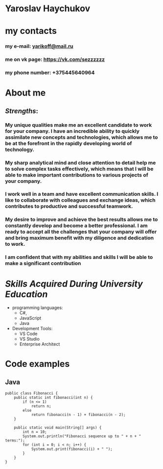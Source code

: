 # **Yaroslav Haychukov**
# my contacts
### my **e-mail**: yarikoff@mail.ru
### me on **vk page**: https://vk.com/sezzzzzz
### my **phone number**: +375445640964
# __About me__
## _Strengths_:
### My unique qualities make me an excellent candidate to work for your company. I have an incredible ability to quickly assimilate new concepts and technologies, which allows me to be at the forefront in the rapidly developing world of technology.
### My sharp analytical mind and close attention to detail help me to solve complex tasks effectively, which means that I will be able to make important contributions to various projects of your company.
### I work well in a team and have excellent communication skills. I like to collaborate with colleagues and exchange ideas, which contributes to productive and successful teamwork.
### My desire to improve and achieve the best results allows me to constantly develop and become a better professional. I am ready to accept all the challenges that your company will offer and bring maximum benefit with my diligence and dedication to work.
### I am confident that with my abilities and skills I will be able to make a significant contribution
# _Skills Acquired During University Education_
* programming languages:
    * C#, 
    * JavaScript
    * Java
* Development Tools:
    * VS Code
    * VS Studio
    * Enterprise Architect
# __Code examples__
## **Java**

```
public class Fibonacci {
    public static int fibonacci(int n) {
        if (n <= 1)
            return n;
        else
            return fibonacci(n - 1) + fibonacci(n - 2);
    }

    public static void main(String[] args) {
        int n = 10;
        System.out.println("Fibonacci sequence up to " + n + " terms:");
        for (int i = 0; i < n; i++) {
            System.out.print(fibonacci(i) + " ");
        }
    }
}
```